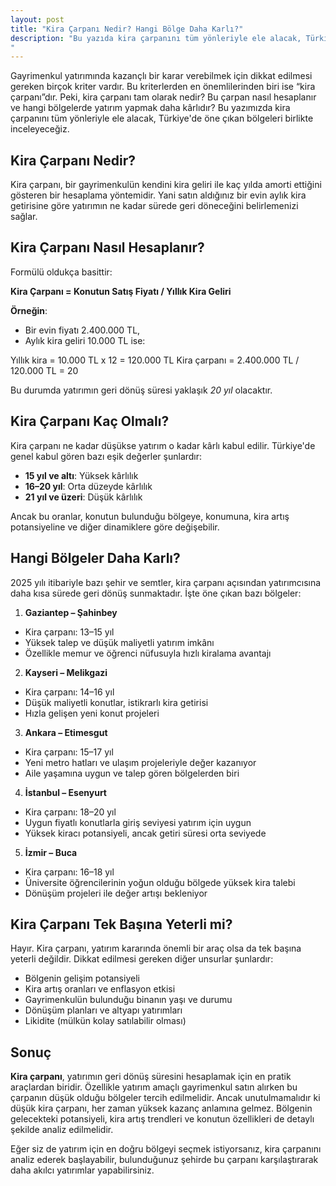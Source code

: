 ```yaml
---
layout: post
title: "Kira Çarpanı Nedir? Hangi Bölge Daha Karlı?"
description: "Bu yazıda kira çarpanını tüm yönleriyle ele alacak, Türkiye'de öne çıkan bölgeleri birlikte inceleyeceğiz.
"
---
```


Gayrimenkul yatırımında kazançlı bir karar verebilmek için dikkat edilmesi gereken birçok kriter vardır. Bu kriterlerden en önemlilerinden biri ise “kira çarpanı”dır. Peki, kira çarpanı tam olarak nedir? Bu çarpan nasıl hesaplanır ve hangi bölgelerde yatırım yapmak daha kârlıdır? Bu yazımızda kira çarpanını tüm yönleriyle ele alacak, Türkiye'de öne çıkan bölgeleri birlikte inceleyeceğiz.

## Kira Çarpanı Nedir?

Kira çarpanı, bir gayrimenkulün kendini kira geliri ile kaç yılda amorti ettiğini gösteren bir hesaplama yöntemidir. Yani satın aldığınız bir evin aylık kira getirisine göre yatırımın ne kadar sürede geri döneceğini belirlemenizi sağlar.

## Kira Çarpanı Nasıl Hesaplanır?

Formülü oldukça basittir:

**Kira Çarpanı = Konutun Satış Fiyatı / Yıllık Kira Geliri**

**Örneğin**:

- Bir evin fiyatı 2.400.000 TL,
- Aylık kira geliri 10.000 TL ise:

Yıllık kira = 10.000 TL x 12 = 120.000 TL
Kira çarpanı = 2.400.000 TL / 120.000 TL = 20

Bu durumda yatırımın geri dönüş süresi yaklaşık *20 yıl* olacaktır.

## Kira Çarpanı Kaç Olmalı?

Kira çarpanı ne kadar düşükse yatırım o kadar kârlı kabul edilir. Türkiye'de genel kabul gören bazı eşik değerler şunlardır:

- **15 yıl ve altı**: Yüksek kârlılık
- **16–20 yıl**: Orta düzeyde kârlılık
- **21 yıl ve üzeri**: Düşük kârlılık

Ancak bu oranlar, konutun bulunduğu bölgeye, konumuna, kira artış potansiyeline ve diğer dinamiklere göre değişebilir.

## Hangi Bölgeler Daha Karlı?

2025 yılı itibariyle bazı şehir ve semtler, kira çarpanı açısından yatırımcısına daha kısa sürede geri dönüş sunmaktadır. İşte öne çıkan bazı bölgeler:

1. **Gaziantep – Şahinbey**
  - Kira çarpanı: 13–15 yıl
  - Yüksek talep ve düşük maliyetli yatırım imkânı
  - Özellikle memur ve öğrenci nüfusuyla hızlı kiralama avantajı
2. **Kayseri – Melikgazi**
  - Kira çarpanı: 14–16 yıl
  - Düşük maliyetli konutlar, istikrarlı kira getirisi
  - Hızla gelişen yeni konut projeleri
3. **Ankara – Etimesgut**
  - Kira çarpanı: 15–17 yıl
  - Yeni metro hatları ve ulaşım projeleriyle değer kazanıyor
  - Aile yaşamına uygun ve talep gören bölgelerden biri
4. **İstanbul – Esenyurt**
  - Kira çarpanı: 18–20 yıl
  - Uygun fiyatlı konutlarla giriş seviyesi yatırım için uygun
  - Yüksek kiracı potansiyeli, ancak getiri süresi orta seviyede
5. **İzmir – Buca**
  - Kira çarpanı: 16–18 yıl
  - Üniversite öğrencilerinin yoğun olduğu bölgede yüksek kira talebi
  - Dönüşüm projeleri ile değer artışı bekleniyor

## Kira Çarpanı Tek Başına Yeterli mi?

Hayır. Kira çarpanı, yatırım kararında önemli bir araç olsa da tek başına yeterli değildir. Dikkat edilmesi gereken diğer unsurlar şunlardır:

- Bölgenin gelişim potansiyeli
- Kira artış oranları ve enflasyon etkisi
- Gayrimenkulün bulunduğu binanın yaşı ve durumu
- Dönüşüm planları ve altyapı yatırımları
- Likidite (mülkün kolay satılabilir olması)

## Sonuç

**Kira çarpanı**, yatırımın geri dönüş süresini hesaplamak için en pratik araçlardan biridir. Özellikle yatırım amaçlı gayrimenkul satın alırken bu çarpanın düşük olduğu bölgeler tercih edilmelidir. Ancak unutulmamalıdır ki düşük kira çarpanı, her zaman yüksek kazanç anlamına gelmez. Bölgenin gelecekteki potansiyeli, kira artış trendleri ve konutun özellikleri de detaylı şekilde analiz edilmelidir.

Eğer siz de yatırım için en doğru bölgeyi seçmek istiyorsanız, kira çarpanını analiz ederek başlayabilir, bulunduğunuz şehirde bu çarpanı karşılaştırarak daha akılcı yatırımlar yapabilirsiniz.